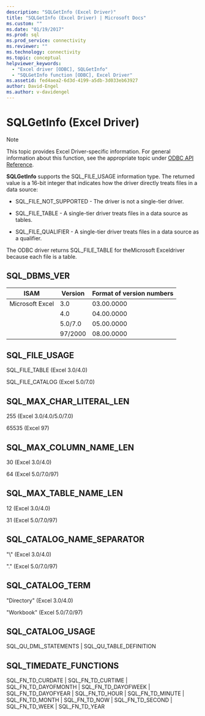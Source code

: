 ```yaml
---
description: "SQLGetInfo (Excel Driver)"
title: "SQLGetInfo (Excel Driver) | Microsoft Docs"
ms.custom: ""
ms.date: "01/19/2017"
ms.prod: sql
ms.prod_service: connectivity
ms.reviewer: ""
ms.technology: connectivity
ms.topic: conceptual
helpviewer_keywords: 
  - "Excel driver [ODBC], SQLGetInfo"
  - "SQLGetInfo function [ODBC], Excel Driver"
ms.assetid: fed4aea2-6d3d-4199-a5db-3d033eb63927
author: David-Engel
ms.author: v-davidengel
---
```

# SQLGetInfo (Excel Driver)
> [!NOTE]  
>  This topic provides Excel Driver-specific information. For general information about this function, see the appropriate topic under [ODBC API Reference](../../odbc/reference/syntax/odbc-api-reference.md).  
  
 **SQLGetInfo** supports the SQL_FILE_USAGE information type. The returned value is a 16-bit integer that indicates how the driver directly treats files in a data source:  
  
-   SQL_FILE_NOT_SUPPORTED - The driver is not a single-tier driver.  
  
-   SQL_FILE_TABLE - A single-tier driver treats files in a data source as tables.  
  
-   SQL_FILE_QUALIFIER - A single-tier driver treats files in a data source as a qualifier.  
  
 The ODBC driver returns SQL_FILE_TABLE for theMicrosoft Exceldriver because each file is a table.  
  
## SQL_DBMS_VER  
  
|ISAM|Version|Format of version numbers|  
|----------|-------------|-------------------------------|  
|Microsoft Excel|3.0|03.00.0000|  
||4.0|04.00.0000|  
||5.0/7.0|05.00.0000|  
||97/2000|08.00.0000|  
  
## SQL_FILE_USAGE  
 SQL_FILE_TABLE (Excel 3.0/4.0)  
  
 SQL_FILE_CATALOG (Excel 5.0/7.0)  
  
## SQL_MAX_CHAR_LITERAL_LEN  
 255 (Excel 3.0/4.0/5.0/7.0)  
  
 65535 (Excel 97)  
  
## SQL_MAX_COLUMN_NAME_LEN  
 30 (Excel 3.0/4.0)  
  
 64 (Excel 5.0/7.0/97)  
  
## SQL_MAX_TABLE_NAME_LEN  
 12 (Excel 3.0/4.0)  
  
 31 (Excel 5.0/7.0/97)  
  
## SQL_CATALOG_NAME_SEPARATOR  
 "\\" (Excel 3.0/4.0)  
  
 "." (Excel 5.0/7.0/97)  
  
## SQL_CATALOG_TERM  
 "Directory" (Excel 3.0/4.0)  
  
 "Workbook" (Excel 5.0/7.0/97)  
  
## SQL_CATALOG_USAGE  
 SQL_QU_DML_STATEMENTS &#124; SQL_QU_TABLE_DEFINITION  
  
## SQL_TIMEDATE_FUNCTIONS  
 SQL_FN_TD_CURDATE &#124;  SQL_FN_TD_CURTIME &#124;  SQL_FN_TD_DAYOFMONTH &#124;  SQL_FN_TD_DAYOFWEEK &#124; SQL_FN_TD_DAYOFYEAR &#124;  SQL_FN_TD_HOUR &#124; SQL_FN_TD_MINUTE &#124; SQL_FN_TD_MONTH &#124;  SQL_FN_TD_NOW &#124; SQL_FN_TD_SECOND &#124; SQL_FN_TD_WEEK &#124; SQL_FN_TD_YEAR
